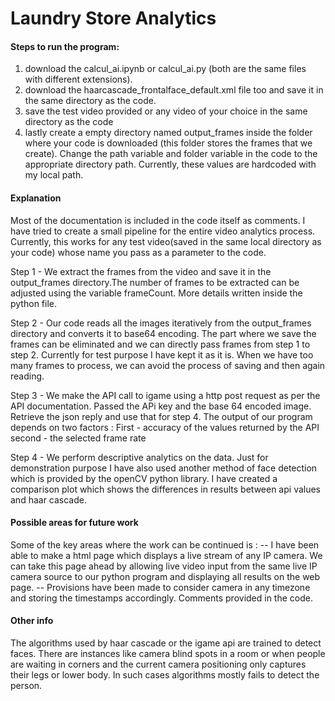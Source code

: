 # Laundry Store Analytics
#### Steps to run the program:
1) download the calcul_ai.ipynb or calcul_ai.py (both are the same files with different extensions).
2) download the haarcascade_frontalface_default.xml file too and save it in the same directory as the code.
3) save the test video provided or any video of your choice in the same directory as the code
4) lastly create a empty directory named output_frames inside the folder where your code is downloaded (this folder stores the frames that we create). Change the path variable and folder variable in the code to the appropriate directory path. Currently, these values are hardcoded with my local path. 

#### Explanation
Most of the documentation is included in the code itself as comments.
I have tried to create a small pipeline for the entire video analytics process. Currently, this works for any test video(saved in the same local directory as your code) whose name you pass as a parameter to the code.

Step 1 - We extract the frames from the video and save it in the output_frames directory.The number of frames to be extracted can be adjusted using the variable frameCount. More details written inside the python file.

Step 2 - Our code reads all the images iteratively from the output_frames directory and converts it to base64 encoding. The part where we save the frames can be eliminated and we can directly pass frames from step 1 to step 2. Currently for test purpose I have kept it as it is. When we have too many frames to process, we can avoid the process of saving and then again reading.

Step 3 - We make the API call to igame using a http post request as per the API documentation. Passed the APi key and the base 64 encoded image. Retrieve the json reply and use that for step 4. The output of our program depends on two factors : 
First - accuracy of the values returned by the API
second - the selected frame rate

Step 4 - We perform descriptive analytics on the data. Just for demonstration purpose I have also used another method of face detection which is provided by the openCV python library. I have created a comparison plot which shows the differences in results between api values and haar cascade. 

#### Possible areas for future work
Some of the key areas where the work can be continued is :
-- I have been able to make a html page which displays a live stream of any IP camera. We can take this page ahead by allowing live video input from the same live IP camera source to our python program and displaying all results on the web page.
-- Provisions have been made to consider camera in any timezone and storing the timestamps accordingly. Comments provided in the code.


#### Other info
The algorithms used by haar cascade or the igame api are trained to detect faces. There are instances like camera blind spots in a room or when people are waiting in corners and the current camera positioning only captures their legs or lower body. In such cases algorithms mostly fails to detect the person.
 
